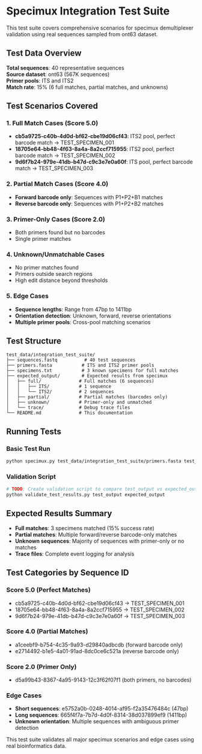 # Specimux Integration Test Suite

This test suite covers comprehensive scenarios for specimux demultiplexer validation using real sequences sampled from ont63 dataset.

## Test Data Overview

**Total sequences**: 40 representative sequences  
**Source dataset**: ont63 (567K sequences)  
**Primer pools**: ITS and ITS2  
**Match rate**: 15% (6 full matches, partial matches, and unknowns)

## Test Scenarios Covered

### 1. Full Match Cases (Score 5.0)
- **cb5a9725-c40b-4d0d-bf62-cbe19d06cf43**: ITS2 pool, perfect barcode match → TEST_SPECIMEN_001
- **18705e64-bb48-4f63-8a4a-8a2ccf715955**: ITS2 pool, perfect barcode match → TEST_SPECIMEN_002
- **9d6f7b24-979e-41db-b47d-c9c3e7e0a60f**: ITS pool, perfect barcode match → TEST_SPECIMEN_003

### 2. Partial Match Cases (Score 4.0)
- **Forward barcode only**: Sequences with P1+P2+B1 matches
- **Reverse barcode only**: Sequences with P1+P2+B2 matches

### 3. Primer-Only Cases (Score 2.0)
- Both primers found but no barcodes
- Single primer matches

### 4. Unknown/Unmatchable Cases
- No primer matches found
- Primers outside search regions
- High edit distance beyond thresholds

### 5. Edge Cases
- **Sequence lengths**: Range from 47bp to 1411bp
- **Orientation detection**: Unknown, forward, reverse orientations
- **Multiple primer pools**: Cross-pool matching scenarios

## Test Structure

```
test_data/integration_test_suite/
├── sequences.fastq          # 40 test sequences
├── primers.fasta           # ITS and ITS2 primer pools  
├── specimens.txt           # 3 known specimens for full matches
├── expected_output/        # Expected results from specimux
│   ├── full/              # Full matches (6 sequences)
│   │   ├── ITS/           # 1 sequence
│   │   └── ITS2/          # 2 sequences  
│   ├── partial/           # Partial matches (barcodes only)
│   ├── unknown/           # Primer-only and unmatched
│   └── trace/             # Debug trace files
└── README.md              # This documentation
```

## Running Tests

### Basic Test Run
```bash
python specimux.py test_data/integration_test_suite/primers.fasta test_data/integration_test_suite/specimens.txt test_data/integration_test_suite/sequences.fastq -F -O test_output -d
```

### Validation Script
```bash
# TODO: Create validation script to compare test_output vs expected_output
python validate_test_results.py test_output expected_output
```

## Expected Results Summary

- **Full matches**: 3 specimens matched (15% success rate)
- **Partial matches**: Multiple forward/reverse barcode-only matches
- **Unknown sequences**: Majority of sequences with primer-only or no matches
- **Trace files**: Complete event logging for analysis

## Test Categories by Sequence ID

### Score 5.0 (Perfect Matches)
- cb5a9725-c40b-4d0d-bf62-cbe19d06cf43 → TEST_SPECIMEN_001
- 18705e64-bb48-4f63-8a4a-8a2ccf715955 → TEST_SPECIMEN_002
- 9d6f7b24-979e-41db-b47d-c9c3e7e0a60f → TEST_SPECIMEN_003

### Score 4.0 (Partial Matches) 
- a1ceebf9-b754-4c35-9a93-d29840adbcdb (forward barcode only)
- e2714492-b1e5-4a01-91ad-8dc0ce6c521a (reverse barcode only)

### Score 2.0 (Primer Only)
- d5a99b43-8367-4a95-9143-12c3f62f07f1 (both primers, no barcodes)

### Edge Cases
- **Short sequences**: e5752a0b-0248-4014-af95-f2a35476484c (47bp)
- **Long sequences**: 665f4f7a-7b7d-4d0f-8314-38d037899ef9 (1411bp)
- **Unknown orientation**: Multiple sequences with ambiguous primer detection

This test suite validates all major specimux scenarios and edge cases using real bioinformatics data.